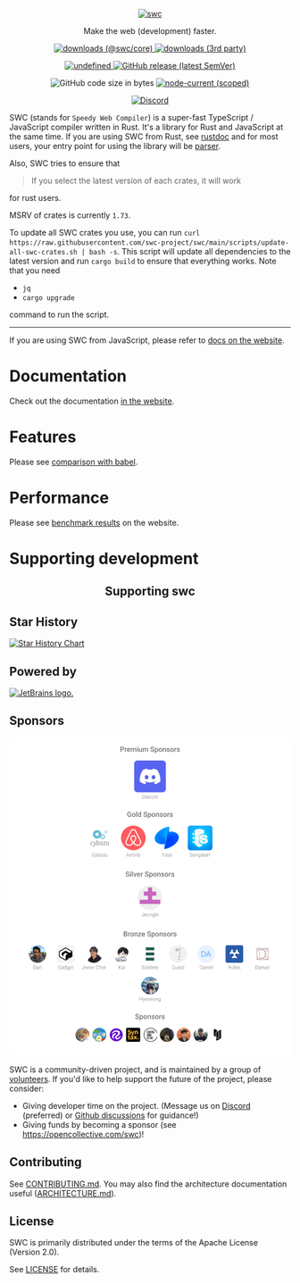 <p align="center">
  <a href="https://swc.rs/">
    <img alt="swc" src="https://raw.githubusercontent.com/swc-project/logo/master/swc.png" width="546">
  </a>
</p>

<p align="center">
  Make the web (development) faster.
</p>

<p align="center">
  <a href="https://www.npmjs.com/package/@swc/core">
    <img alt="downloads (@swc/core)" src="https://img.shields.io/npm/dm/@swc/core?label=downloads%20%28%40swc%2Fcore%29">
  </a>
  <a href="https://www.npmjs.com/package/@swc/counter?activeTab=dependents">
    <img alt="downloads (3rd party)" src="https://img.shields.io/npm/dm/@swc/counter?label=downloads%20%283rd%20party%29">
  </a>
</p>
<p align="center">
  <a href="https://crates.io/crates/swc_ecma_parser">
    <img alt="undefined" src="https://img.shields.io/crates/d/swc_ecma_parser.svg?label=crates.io%20downloads">
  </a>
  <a href="https://github.com/swc-project/swc/releases/latest">
    <img alt="GitHub release (latest SemVer)" src="https://img.shields.io/github/v/release/swc-project/swc">
  </a>
</p>

<p align="center">
  <img alt="GitHub code size in bytes" src="https://img.shields.io/github/languages/code-size/swc-project/swc">
  <a href="https://github.com/swc-project/swc/blob/main/package.json#L22">
    <img alt="node-current (scoped)" src="https://img.shields.io/node/v/@swc/core">
  </a>
</p>

<p align="center">
  <a href="https://discord.com/invite/GnHbXTdZz6">
    <img alt="Discord" src="https://img.shields.io/discord/889779439272075314">
  </a>
</p>

SWC (stands for `Speedy Web Compiler`) is a super-fast TypeScript / JavaScript compiler written in Rust. It's a library for Rust and JavaScript at the same time. If you are using SWC from Rust, see [rustdoc](https://rustdoc.swc.rs/swc/) and for most users, your entry point for using the library will be [parser](https://rustdoc.swc.rs/swc_ecma_parser/).

Also, SWC tries to ensure that

> If you select the latest version of each crates, it will work

for rust users.

MSRV of crates is currently `1.73`.

To update all SWC crates you use, you can run `curl https://raw.githubusercontent.com/swc-project/swc/main/scripts/update-all-swc-crates.sh | bash -s`. This script will update all dependencies to the latest version and run `cargo build` to ensure that everything works.
Note that you need

-   `jq`
-   `cargo upgrade`

command to run the script.

---

If you are using SWC from JavaScript, please refer to [docs on the website](https://swc.rs/docs/installation/).

# Documentation

Check out the documentation [in the website](https://swc.rs/docs/installation/).

# Features

Please see [comparison with babel](https://swc.rs/docs/migrating-from-babel).

# Performance

Please see [benchmark results](https://swc.rs/docs/benchmark-transform) on the website.

# Supporting development

<h2 align="center">Supporting swc</h2>

## Star History

[![Star History Chart](https://api.star-history.com/svg?repos=swc-project/swc&type=Timeline)](https://www.star-history.com/#swc-project/swc&Timeline)

## Powered by

[![JetBrains logo.](https://resources.jetbrains.com/storage/products/company/brand/logos/jetbrains.svg)](https://jb.gg/OpenSourceSupport)

## Sponsors

<p align="center">
  <a href="https://opencollective.com/swc">
    <img src="https://raw.githubusercontent.com/swc-project/swc-sponsor-images/main/sponsors.svg" alt="Sponsors">
  </a>
</p>

SWC is a community-driven project, and is maintained by a group of [volunteers](https://swc.rs/docs/team). If you'd like to help support the future of the project, please consider:

-   Giving developer time on the project. (Message us on [Discord](https://discord.gg/GnHbXTdZz6) (preferred) or [Github discussions](https://github.com/swc-project/swc/discussions) for guidance!)
-   Giving funds by becoming a sponsor (see https://opencollective.com/swc)!

## Contributing

See [CONTRIBUTING.md](CONTRIBUTING.md). You may also find the architecture
documentation useful ([ARCHITECTURE.md](ARCHITECTURE.md)).

## License

SWC is primarily distributed under the terms of the Apache License (Version 2.0).

See [LICENSE](LICENSE) for details.
